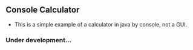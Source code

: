 ## Console Calculator

- This is a simple example of a calculator in java by console, not a GUI.

### Under development...

